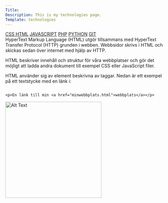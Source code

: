 ```yaml
---
Title: 
Description: This is my technologies page.
Template: technologies
---
```

<div class="tech2">
<div class="tech-links">
<a href="css" >CSS </a>
<a href="html" class="active">HTML</a>
<a href="javascript">JAVASCRIPT</a>
<a href="PHP">PHP</a>
<a href="python">PYTHON</a>
<a href="git">GIT</a>
</div>

<div class="css-description">
HyperText Markup Language (HTML) utgör tillsammans med HyperText Transfer Protocol (HTTP) grunden i webben. Webbsidor skrivs i HTML och skickas sedan över internet med hjälp av HTTP.

HTML beskriver innehåll och struktur för våra webbplatser och gör det möjligt att ladda andra dokument till exempel CSS eller JavaScript filer.

HTML använder sig av element beskrivna av taggar. Nedan är ett exempel på ett textstycke med en länk i:


<pre><code>
&lt;p&gt;En länk till min &lt;a href=&quot;minwebbplats.html&quot;&gt;webbplats&lt;/a&gt;&lt;/p&gt;
</code></pre>
</div>
<img class="about-img" src="image/html.png" width="300" alt="Alt Text" >
</div>
